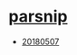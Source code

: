 # [parsnip](https://hpc.nih.gov/apps/parsnip.html)
- [20180507](/structural-biology/parsnip/20180507)
